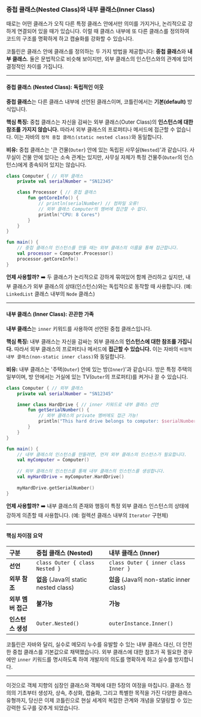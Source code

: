 ### 중첩 클래스(Nested Class)와 내부 클래스(Inner Class)

때로는 어떤 클래스가 오직 다른 특정 클래스 안에서만 의미를 가지거나, 논리적으로 강하게 연결되어 있을 때가 있습니다. 이럴 때 클래스 내부에 또 다른 클래스를 정의하여 코드의 구조를 명확하게 하고 캡슐화를 강화할 수 있습니다.

코틀린은 클래스 안에 클래스를 정의하는 두 가지 방법을 제공합니다: **중첩 클래스**와 **내부 클래스**. 둘은 문법적으로 비슷해 보이지만, 외부 클래스의 인스턴스와의 관계에 있어 결정적인 차이를 가집니다.

-----

#### 중첩 클래스 (Nested Class): 독립적인 이웃

**중첩 클래스**는 다른 클래스 내부에 선언된 클래스이며, 코틀린에서는 **기본(default)** 방식입니다.

**핵심 특징:** 중첩 클래스는 자신을 감싸는 외부 클래스(Outer Class)의 **인스턴스에 대한 참조를 가지지 않습니다.** 따라서 외부 클래스의 프로퍼티나 메서드에 접근할 수 없습니다. 이는 자바의 `정적 중첩 클래스(static nested class)`와 동일합니다.

**비유:** 중첩 클래스는 '큰 건물(`Outer`) 안에 있는 독립된 사무실(`Nested`)'과 같습니다. 사무실이 건물 안에 있다는 소속 관계는 있지만, 사무실 자체가 특정 건물주(`Outer`의 인스턴스)에게 종속되어 있지는 않습니다.

```kotlin
class Computer { // 외부 클래스
    private val serialNumber = "SN12345"

    class Processor { // 중첩 클래스
        fun getCoreInfo() {
            // println(serialNumber) // 컴파일 오류!
            // 외부 클래스 Computer의 멤버에 접근할 수 없다.
            println("CPU: 8 Cores")
        }
    }
}

fun main() {
    // 중첩 클래스의 인스턴스를 만들 때는 외부 클래스의 이름을 통해 접근합니다.
    val processor = Computer.Processor()
    processor.getCoreInfo()
}
```

**언제 사용할까?** ➡️ 두 클래스가 논리적으로 강하게 묶여있어 함께 관리하고 싶지만, 내부 클래스가 외부 클래스의 상태(인스턴스)와는 독립적으로 동작할 때 사용합니다. (예: `LinkedList` 클래스 내부의 `Node` 클래스)

-----

#### 내부 클래스 (Inner Class): 끈끈한 가족

**내부 클래스**는 `inner` 키워드를 사용하여 선언된 중첩 클래스입니다.

**핵심 특징:** 내부 클래스는 자신을 감싸는 외부 클래스의 **인스턴스에 대한 참조를 가집니다.** 따라서 외부 클래스의 프로퍼티나 메서드에 **접근할 수 있습니다.** 이는 자바의 `비정적 내부 클래스(non-static inner class)`와 동일합니다.

**비유:** 내부 클래스는 '주택(`Outer`) 안에 있는 방(`Inner`)'과 같습니다. 방은 특정 주택의 일부이며, 방 안에서는 거실에 있는 TV(`Outer`의 프로퍼티)를 켜거나 끌 수 있습니다.

```kotlin
class Computer { // 외부 클래스
    private val serialNumber = "SN12345"

    inner class HardDrive { // inner 키워드로 내부 클래스 선언
        fun getSerialNumber() {
            // 외부 클래스의 private 멤버에도 접근 가능!
            println("This hard drive belongs to computer: $serialNumber") 
        }
    }
}

fun main() {
    // 내부 클래스의 인스턴스를 만들려면, 먼저 외부 클래스의 인스턴스가 필요합니다.
    val myComputer = Computer()
    
    // 외부 클래스의 인스턴스를 통해 내부 클래스의 인스턴스를 생성합니다.
    val myHardDrive = myComputer.HardDrive() 
    
    myHardDrive.getSerialNumber()
}
```

**언제 사용할까?** ➡️ 내부 클래스의 존재와 행동이 특정 외부 클래스 인스턴스의 상태에 강하게 의존할 때 사용합니다. (예: 컬렉션 클래스 내부의 `Iterator` 구현체)

-----

#### 핵심 차이점 요약

| 구분 | 중첩 클래스 (Nested) | 내부 클래스 (Inner) |
| :--- | :--- | :--- |
| **선언** | `class Outer { class Nested }` | `class Outer { inner class Inner }` |
| **외부 참조** | **없음** (Java의 static nested class) | **있음** (Java의 non-static inner class) |
| **외부 멤버 접근**| **불가능** | **가능** |
| **인스턴스 생성**| `Outer.Nested()` | `outerInstance.Inner()` |

코틀린은 자바와 달리, 실수로 메모리 누수를 유발할 수 있는 내부 클래스 대신, 더 안전한 중첩 클래스를 기본값으로 채택했습니다. 외부 클래스에 대한 참조가 꼭 필요한 경우에만 `inner` 키워드를 명시하도록 하여 개발자의 의도를 명확하게 하고 실수를 방지합니다.

-----

이것으로 객체 지향의 심장인 클래스와 객체에 대한 5장의 여정을 마칩니다. 클래스 정의의 기초부터 생성자, 상속, 추상화, 캡슐화, 그리고 특별한 목적을 가진 다양한 클래스 유형까지, 당신은 이제 코틀린으로 현실 세계의 복잡한 관계와 개념을 모델링할 수 있는 강력한 도구를 갖추게 되었습니다.